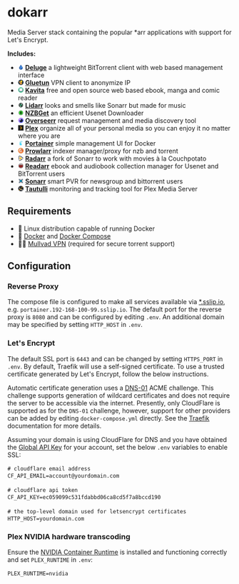 # dokarr

Media Server stack containing the popular \*arr applications with support for
Let's Encrypt.

**Includes:**

- <img alt="deluge" src="docs/images/deluge.png" width="12px"></img> **[Deluge][deluge]** a lightweight BitTorrent client with web based management interface
- <img alt="gluetun" src="docs/images/gluetun.png" width="12px"></img> **[Gluetun][gluetun]** VPN client to anonymize IP
- <img alt="kavita" src="docs/images/kavita.png" width="12px"></img> **[Kavita][kavita]** free and open source web based ebook, manga and comic reader
- <img alt="lidarr" src="docs/images/lidarr.png" width="12px"></img> **[Lidarr][lidarr]** looks and smells like Sonarr but made for music
- <img alt="nzbget" src="docs/images/nzbget.png" width="12px"></img> **[NZBGet][nzbget]** an efficient Usenet Downloader
- <img alt="overseerr" src="docs/images/overseerr.png" width="12px"></img> **[Overseerr][overseerr]** request management and media discovery tool
- <img alt="plex" src="docs/images/plex.png" width="12px"></img> **[Plex][plex]** organize all of your personal media so you can enjoy it no matter where you are
- <img alt="portainer" src="docs/images/portainer.png" width="12px"></img> **[Portainer][portainer]** simple management UI for Docker
- <img alt="prowlarr" src="docs/images/prowlarr.png" width="12px"></img> **[Prowlarr][prowlarr]** indexer manager/proxy for nzb and torrent
- <img alt="radarr" src="docs/images/radarr.png" width="12px"></img> **[Radarr][radarr]** a fork of Sonarr to work with movies à la Couchpotato
- <img alt="readarr" src="docs/images/readarr.png" width="12px"></img> **[Readarr][readarr]** ebook and audiobook collection manager for Usenet and BitTorrent users
- <img alt="sonarr" src="docs/images/sonarr.png" width="12px"></img> **[Sonarr][sonarr]** smart PVR for newsgroup and bittorrent users
- <img alt="tautulli" src="docs/images/tautulli.png" width="12px"></img> **[Tautulli][tautulli]** monitoring and tracking tool for Plex Media Server

[deluge]: https://hub.docker.com/r/linuxserver/deluge
[gluetun]: https://hub.docker.com/r/qmcgaw/gluetun
[kavita]: https://hub.docker.com/r/kizaing/kavita
[lidarr]: https://hub.docker.com/r/linuxserver/lidarr
[nzbget]: https://hub.docker.com/r/linuxserver/nzbget
[overseerr]: https://hub.docker.com/r/linuxserver/overseerr
[plex]: https://hub.docker.com/r/linuxserver/plex
[portainer]: https://hub.docker.com/r/portainer/portainer
[prowlarr]: https://hub.docker.com/r/linuxserver/prowlarr
[radarr]: https://hub.docker.com/r/linuxserver/radarr
[readarr]: https://hub.docker.com/r/linuxserver/readarr
[sonarr]: https://hub.docker.com/r/linuxserver/sonarr
[tautulli]: https://hub.docker.com/r/linuxserver/tautulli

## Requirements

- 🐧 Linux distribution capable of running Docker
- 🐳 [Docker](https://docs.docker.com/engine/install/) and [Docker Compose](https://docs.docker.com/compose/install/other/#on-linux)
- 🕵🏼 [Mullvad VPN](https://mullvad.net/) (required for secure torrent support)

## Configuration

### Reverse Proxy

The compose file is configured to make all services available via [*.sslip.io](http://sslip.io/),
e.g. `portainer.192-168-100-99.sslip.io`. The default port for the reverse proxy
is `8080` and can be configured by editing `.env`. An additional domain may be
specified by setting `HTTP_HOST` in `.env`.

### Let's Encrypt

The default SSL port is `6443` and can be changed by setting `HTTPS_PORT` in
`.env`. By default, Traefik will use a self-signed certificate. To use a trusted
certificate generated by Let's Encrypt, follow the below instructions.

Automatic certificate generation uses a [DNS-01](https://doc.traefik.io/traefik/https/acme/#dnschallenge)
ACME challenge. This challenge supports generation of wildcard certificates and
does not require the server to be accessible via the internet. Presently, only
CloudFlare is supported as for the `DNS-01` challenge, however, support for
other providers can be added by editing `docker-compose.yml` directly. See the
[Traefik](https://doc.traefik.io/traefik/https/acme/#providers) documentation
for more details.

Assuming your domain is using CloudFlare for DNS and you have obtained the
[Global API Key](https://dash.cloudflare.com/profile/api-tokens) for your
account, set the below `.env` variables to enable SSL:

```dotenv
# cloudflare email address
CF_API_EMAIL=account@yourdomain.com

# cloudflare api token
CF_API_KEY=ec059099c531fdabbd06ca8cd5f7a8bccd190

# the top-level domain used for letsencrypt certificates
HTTP_HOST=yourdomain.com
```

### Plex NVIDIA hardware transcoding

Ensure the [NVIDIA Container Runtime](https://docs.nvidia.com/datacenter/cloud-native/container-toolkit/install-guide.html#docker)
is installed and functioning correctly and set `PLEX_RUNTIME` in `.env`:

```dotenv
PLEX_RUNTIME=nvidia
```
